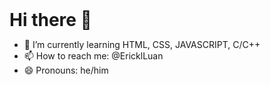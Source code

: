 <h1 style="margin:auto;">Hi there 👋</h1>

- 🌱 I’m currently learning HTML, CSS, JAVASCRIPT, C/C++
- 📫 How to reach me: @EricklLuan
- 😄 Pronouns: he/him

